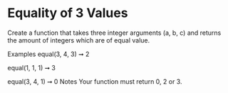 # Equality of 3 Values

Create a function that takes three integer arguments (a, b, c) and returns the amount of integers which are of equal value.

Examples
equal(3, 4, 3) ➞ 2

equal(1, 1, 1) ➞ 3

equal(3, 4, 1) ➞ 0
Notes
Your function must return 0, 2 or 3.
